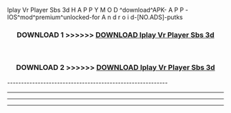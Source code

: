  Iplay Vr Player Sbs 3d  H A P P Y M O D ^download^APK- A P P -IOS^mod^premium^unlocked-for A n d r o i d-[NO.ADS]-putks



<div align="center">

<h3>DOWNLOAD 1 >>>>>> <a href="https://en-mod.web.app/?en= Iplay Vr Player Sbs 3d ">DOWNLOAD Iplay Vr Player Sbs 3d  </a></h3><br>

<h3>DOWNLOAD 2 >>>>>> <a href="https://en-mod.web.app/?en= Iplay Vr Player Sbs 3d ">DOWNLOAD Iplay Vr Player Sbs 3d  </a></h3>

</div>
----------------------------------------------------------

----------------------------------------------------------

----------------------------------------------------------

----------------------------------------------------------



